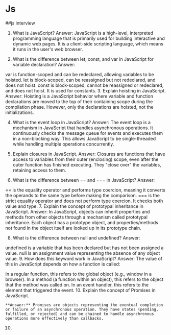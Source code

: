 # Js

##js interview

1. What is JavaScript?
Answer: JavaScript is a high-level, interpreted programming language that is primarily used for building interactive and dynamic web pages. It is a client-side scripting language, which means it runs in the user's web browser.

2. What is the difference between let, const, and var in JavaScript for variable declaration?
Answer:

var is function-scoped and can be redeclared, allowing variables to be hoisted.
let is block-scoped, can be reassigned but not redeclared, and does not hoist.
const is block-scoped, cannot be reassigned or redeclared, and does not hoist. It is used for constants.
3. Explain hoisting in JavaScript.
Answer: Hoisting is a JavaScript behavior where variable and function declarations are moved to the top of their containing scope during the compilation phase. However, only the declarations are hoisted, not the initializations.

4. What is the event loop in JavaScript?
Answer: The event loop is a mechanism in JavaScript that handles asynchronous operations. It continuously checks the message queue for events and executes them in a non-blocking way. This allows JavaScript to be single-threaded while handling multiple operations concurrently.

5. Explain closures in JavaScript.
Answer: Closures are functions that have access to variables from their outer (enclosing) scope, even after the outer function has finished executing. They "close over" the variables, retaining access to them.

6. What is the difference between == and === in JavaScript?
Answer:

== is the equality operator and performs type coercion, meaning it converts the operands to the same type before making the comparison.
=== is the strict equality operator and does not perform type coercion. It checks both value and type.
7. Explain the concept of prototypal inheritance in JavaScript.
Answer: In JavaScript, objects can inherit properties and methods from other objects through a mechanism called prototypal inheritance. Each object has a prototype object, and properties/methods not found in the object itself are looked up in its prototype chain.

8. What is the difference between null and undefined?
Answer:

undefined is a variable that has been declared but has not been assigned a value.
null is an assignment value representing the absence of any object value.
9. How does this keyword work in JavaScript?
Answer: The value of this in JavaScript depends on how a function is called:

In a regular function, this refers to the global object (e.g., window in a browser).
In a method (a function within an object), this refers to the object that the method was called on.
In an event handler, this refers to the element that triggered the event.
10. Explain the concept of Promises in JavaScript.


```
**Answer:** Promises are objects representing the eventual completion or failure of an asynchronous operation. They have states (pending, fulfilled, or rejected) and can be chained to handle asynchronous operations more effectively than callbacks.

```

10.


